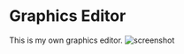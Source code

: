 # Graphics Editor
This is my own graphics editor.
![screenshot](.resources/screenshots/screen.png)

